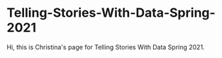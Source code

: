 # Telling-Stories-With-Data-Spring-2021
Hi, this is Christina's page for Telling Stories With Data Spring 2021.
